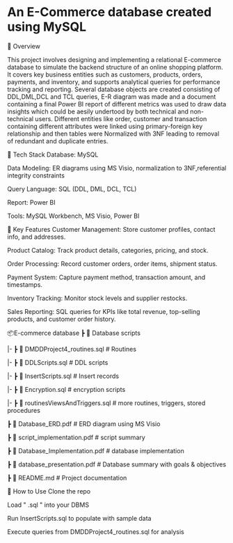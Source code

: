 # An E-Commerce database created using MySQL
📌 Overview

This project involves designing and implementing a relational E-commerce database to simulate the backend structure of an online shopping platform. 
It covers key business entities such as customers, products, orders, payments, and inventory, and supports analytical queries for performance tracking and reporting.
Several database objects are created consisting of DDL,DML,DCL and TCL queries, E-R diagram was made and a document containing a final Power BI report of  different metrics was used to draw data insights which could be aesily undertood by both technical and non-technical users.
Different entities like order, customer and transaction containing different attributes were linked using primary-foreign key relationship and then tables were Normalized with 3NF leading to removal of redundant and duplicate entries.  

🔧 Tech Stack
Database: MySQL 

Data Modeling: ER diagrams using MS Visio, normalization to 3NF,referential integrity constraints 

Query Language: SQL (DDL, DML, DCL, TCL)

Report: Power BI

Tools: MySQL Workbench, MS Visio, Power BI 

📂 Key Features
Customer Management: Store customer profiles, contact info, and addresses.

Product Catalog: Track product details, categories, pricing, and stock.

Order Processing: Record customer orders, order items, shipment status.

Payment System: Capture payment method, transaction amount, and timestamps.

Inventory Tracking: Monitor stock levels and supplier restocks.

Sales Reporting: SQL queries for KPIs like total revenue, top-selling products, and customer order history.

📦E-commerce database
 ┣ 📜 Database scripts 
 
   |- ┣ 📜 DMDDProject4_routines.sql     # Routines 
   
   |- ┣ 📜 DDLScripts.sql                # DDL scripts
   
   |- ┣ 📜 InsertScripts.sql             # Insert records 
   
   |- ┣ 📜 Encryption.sql                # encryption scripts
   
   |- ┣ 📜 routinesViewsAndTriggers.sql  # more routines, triggers, stored procedures
   
 ┣ 📜 Database_ERD.pdf                   # ERD diagram using MS Visio
 
 ┣ 📜 script_implementation.pdf          # script summary
 
 ┣ 📜 Database_Implementation.pdf        # database implementation
 
 ┣ 📜 database_presentation.pdf          # Database summary with goals & objectives
 
 ┣ 📜 README.md                          # Project documentation


🚀 How to Use
Clone the repo

Load " .sql " into your DBMS

Run InsertScripts.sql to populate with sample data

Execute queries from DMDDProject4_routines.sql for analysis


